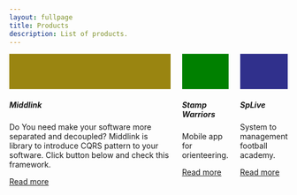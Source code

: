 ```yaml
---
layout: fullpage
title: Products
description: List of products.
---
```


<div class="container">
  <div class="columns">
      <div class="card" >
        <div class="card-header" style="background-color: #9a8511; min-height: 4rem;"></div>
        <div class="card-body">
          <h5 class="card-title">Middlink</h5>
          <p>Do You need make your software more separated and decoupled? Middlink is library to introduce CQRS pattern to your software. Click button below and check this framework.</p>
          <a href="#" class="btn btn-primary">Read more</a>
        </div>
      </div>
      <div class="card">
        <div class="card-header" style="background-color: green; min-height: 4rem;"></div>
        <div class="card-body">
          <h5 class="card-title">Stamp Warriors</h5>
          <p class="small-12 text-center columns">Mobile app for orienteering.</p>
          <a href="#" class="btn btn-primary">Read more</a>
        </div>
      </div>
      <div class="card">
        <div class="card-header" style="background-color: #30308c; min-height: 4rem;"></div>
        <div class="card-body">
          <h5 class="card-title">SpLive</h5>
          <p class="small-12 text-center columns">System to management football academy.</p>
          <a href="#" class="btn btn-primary">Read more</a>
        </div>
      </div>
  </div>
</div>